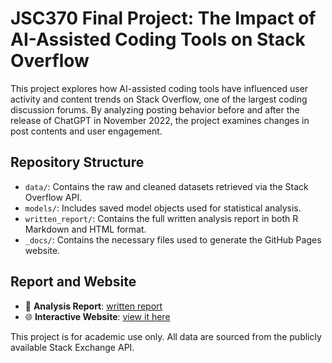 # JSC370 Final Project: The Impact of AI-Assisted Coding Tools on Stack Overflow

This project explores how AI-assisted coding tools have influenced user activity and content trends on Stack Overflow, one of the largest coding discussion forums. By analyzing posting behavior before and after the release of ChatGPT in November 2022, the project examines changes in post contents and user engagement.

## Repository Structure

- `data/`: Contains the raw and cleaned datasets retrieved via the Stack Overflow API.
- `models/`: Includes saved model objects used for statistical analysis.
- `written_report/`: Contains the full written analysis report in both R Markdown and HTML format.
- `_docs/`: Contains the necessary files used to generate the GitHub Pages website.

## Report and Website

- 📄 **Analysis Report**: [written report](written_report/final_report.pdf)
- 🌐 **Interactive Website**: [view it here](https://Sophie-X31.github.io/JSC370-Final-Project/)

This project is for academic use only. All data are sourced from the publicly available Stack Exchange API.
